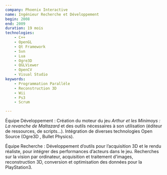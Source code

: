 ```yaml
---
company: Phoenix Interactive
name: Ingénieur Recherche et Développement 
begin: 2008
end: 2009
duration: 19 mois
technologies:
    - C++ 
    - OpenGL
    - Qt Framework
    - Svn
    - Lua
    - Ogre3D 
    - QGLViewer
    - OpenCV
    - Visual Studio
keywords:
    - Programmation Parallèle
    - Reconstruction 3D 
    - Wii
    - Ps3
    - Scrum

---
```


Équipe Développement
: Création du moteur du jeu *Arthur et les Minimoys : La revanche
de Maltazard* et des outils nécessaires à son utilisation (éditeur de ressources, de scripts...).
Intégration de diverses technologies Open Source (Ogre3D , Bullet Physics).

Équipe Recherche
: Développement d’outils pour l’acquisition 3D et le rendu réaliste,
pour intégrer des performances d’acteurs dans le jeu.
Recherches sur la vision par ordinateur,
acquisition et traitement d’images,
reconstruction 3D,
conversion et optimisation des données pour la PlayStation3.

